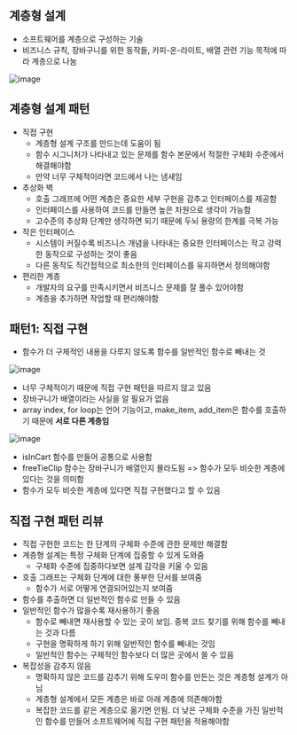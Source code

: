 ## **계층형 설계**

- 소프트웨어를 계층으로 구성하는 기술
- 비즈니스 규칙, 장바구니를 위한 동작들, 카피-온-라이트, 배열 관련 기능 목적에 따라 계층으로 나눔

![image](https://github.com/muhandojeon/Grokking-Simplicity/assets/43921054/ddb6b4eb-ff0e-4c02-b7d7-d18974625f8a)

## **계층형 설계 패턴**

- 직접 구현
    - 계층형 설계 구조를 만드는데 도움이 됨
    - 함수 시그니처가 나타내고 있는 문제를 함수 본문에서 적절한 구체화 수준에서 해결해야함
    - 만약 너무 구체적이라면 코드에서 나는 냄새임
- 추상화 벽
    - 호출 그래프에 어떤 계층은 중요한 세부 구현을 감추고 인터페이스를 제공함
    - 인터페이스를 사용하여 코드를 만들면 높은 차원으로 생각이 가능함
    - 고수준의 추상화 단계만 생각하면 되기 때문에 두뇌 용량의 한계를 극복 가능
- 작은 인터페이스
    - 시스템이 커질수록 비즈니스 개념을 나타내는 중요한 인터페이스는 작고 강력한 동작으로 구성하는 것이 좋음
    - 다른 동작도 직간접적으로 최소한의 인터페이스를 유지하면서 정의해야함
- 편리한 계층
    - 개발자의 요구를 만족시키면서 비즈니스 문제를 잘 풀수 있어야함
    - 계층을 추가하면 작업할 때 편리해야함

## **패턴1: 직접 구현**

- 함수가 더 구체적인 내용을 다루지 않도록 함수를 일반적인 함수로 빼내는 것

![image](https://github.com/muhandojeon/Grokking-Simplicity/assets/43921054/f6f966d6-bfe1-4ef0-a659-7ad873fa4dc1)


- 너무 구체적이기 때문에 직접 구현 패턴을 따르지 않고 있음
- 장바구니가 배열이라는 사실을 알 필요가 없음
- array index, for loop는 언어 기능이고, make_item, add_item은 함수를 호출하기 때문에 **서로 다른 계층임**

![image](https://github.com/muhandojeon/Grokking-Simplicity/assets/43921054/a65bf7d5-2c4b-4f44-ae22-5a31637dc580)

- isInCart 함수를 만들어 공통으로 사용함
- freeTieClip 함수는 장바구니가 배열인지 몰라도됨 => 함수가 모두 비슷한 계층에 있다는 것을 의미함
- 함수가 모두 비슷한 계층에 있다면 직접 구현했다고 할 수 있음

## 직접 구현 패턴 리뷰

- 직접 구현한 코드는 한 단계의 구체화 수준에 관한 문제만 해결함
- 계층형 설계는 특정 구체화 단계에 집중할 수 있게 도와줌
    - 구체화 수준에 집중하다보면 설계 감각을 키울 수 있음
- 호출 그래프는 구체화 단계에 대한 풍부한 단서를 보여줌
    - 함수가 서로 어떻게 연결되어있는지 보여줌
- 함수를 추출하면 더 일반적인 함수로 만들 수 있음
- 일반적인 함수가 많을수록 재사용하기 좋음
    - 함수로 빼내면 재사용할 수 있는 곳이 보임. 중복 코드 찾기를 위해 함수를 빼내는 것과 다름
    - 구현을 명확하게 하기 위해 일반적인 함수를 빼내는 것임
    - 일반적인 함수는 구체적인 함수보다 더 많은 곳에서 쓸 수 있음
- 복잡성을 감추지 않음
    - 명확하지 않은 코드를 감추기 위해 도우미 함수를 만든는 것은 계층형 설계가 아님
    - 계층형 설계에서 모든 계층은 바로 아래 계층에 의존해야함
    - 복잡한 코드를 같은 계층으로 옮기면 안됨. 더 낮은 구체화 수준을 가진 일반적인 함수를 만들어 소프트웨어에 직접 구현 패턴을 적용해야함